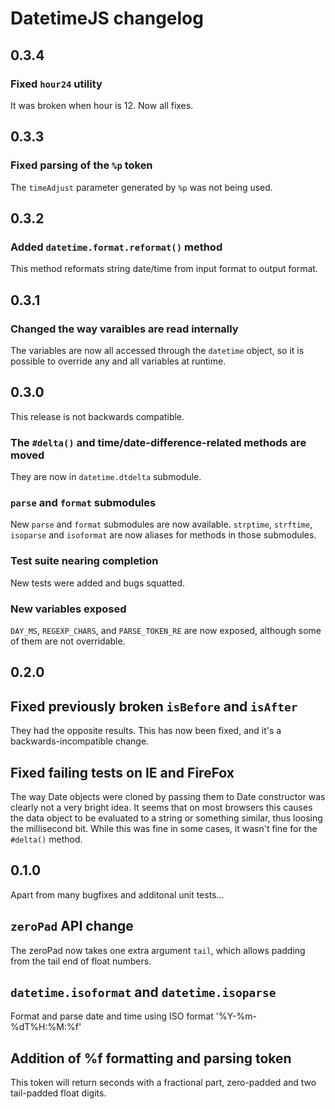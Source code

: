 # DatetimeJS changelog

## 0.3.4

### Fixed `hour24` utility

It was broken when hour is 12. Now all fixes.

## 0.3.3

### Fixed parsing of the `%p` token

The `timeAdjust` parameter generated by `%p` was not being used.

## 0.3.2

### Added `datetime.format.reformat()` method

This method reformats string date/time from input format to output format.

## 0.3.1

### Changed the way varaibles are read internally

The variables are now all accessed through the `datetime` object, so it is
possible to override any and all variables at runtime.

## 0.3.0

This release is not backwards compatible.

### The `#delta()` and time/date-difference-related methods are moved

They are now in `datetime.dtdelta` submodule.

### `parse` and `format` submodules

New `parse` and `format` submodules are now available. `strptime`, `strftime`,
`isoparse` and `isoformat` are now aliases for methods in those submodules.

### Test suite nearing completion

New tests were added and bugs squatted.

### New variables exposed

`DAY_MS`, `REGEXP_CHARS`, and `PARSE_TOKEN_RE` are now exposed, although some
of them are not overridable.

## 0.2.0

## Fixed previously broken `isBefore` and `isAfter`

They had the opposite results. This has now been fixed, and it's a
backwards-incompatible change.

## Fixed failing tests on IE and FireFox

The way Date objects were cloned by passing them to Date constructor was
clearly not a very bright idea. It seems that on most browsers this causes the
data object to be evaluated to a string or something similar, thus loosing  the
millisecond bit. While  this was fine in some cases, it wasn't fine for the
`#delta()` method.

## 0.1.0

Apart from many bugfixes and additonal unit tests...

## `zeroPad` API change

The zeroPad now takes one extra argument `tail`, which allows padding from the
tail end of float numbers.

## `datetime.isoformat` and `datetime.isoparse`

Format and parse date and time using ISO format '%Y-%m-%dT%H:%M:%f'

## Addition of %f formatting and parsing token

This token will return seconds with a fractional part, zero-padded and two
tail-padded float digits.
